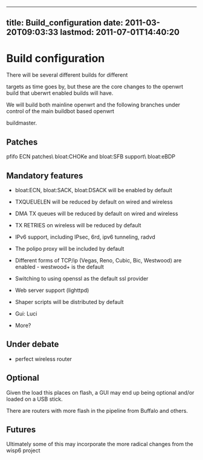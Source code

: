 
---
title: Build_configuration
date: 2011-03-20T09:03:33
lastmod: 2011-07-01T14:40:20
---
Build configuration
===================

There will be several different builds for different
<link>targets</link> as time goes by, but these are the core changes to
the openwrt build that uberwrt enabled builds will have.

We will build both mainline openwrt and the following branches under
control of the main <link>buildbot</link> based openwrt
<link>buildmaster</link>.

Patches
-------

<link>pfifo ECN patches</link>\
<link>bloat:CHOKe</link> and <link>bloat:SFB</link> support\
<link>bloat:eBDP</link>

Mandatory features
------------------

-   <link>bloat:ECN</link>, <link>bloat:SACK</link>,
    <link>bloat:DSACK</link> will be enabled by default

<!-- -->

-   TXQUEUELEN will be reduced by default on wired and wireless

<!-- -->

-   DMA TX queues will be reduced by default on wired and wireless

<!-- -->

-   TX RETRIES on wireless will be reduced by default

<!-- -->

-   IPv6 support, including IPsec, 6rd, ipv6 tunneling, radvd

<!-- -->

-   The polipo proxy will be included by default

<!-- -->

-   Different forms of TCP/ip (Vegas, Reno, Cubic, Bic, Westwood) are
    enabled - westwood+ is the default

<!-- -->

-   Switching to using openssl as the default ssl provider

<!-- -->

-   Web server support (lighttpd)

<!-- -->

-   Shaper scripts will be distributed by default

<!-- -->

-   Gui: Luci

<!-- -->

-   More?

Under debate
------------

-   <link>perfect wireless router</link>

Optional
--------

Given the load this places on flash, a GUI may end up being optional
and/or loaded on a USB stick.

There are routers with more flash in the pipeline from Buffalo and
others.

Futures
-------

Ultimately some of this may incorporate the more radical changes from
the <link>wisp6</link> project
